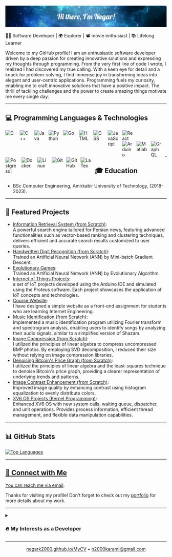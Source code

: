 <!--# ❄️ Hi there, I'm Negar! 👋-->
![❄️ Hi there, I'm Negar!👋](https://github.com/negarK2000/negarK2000/blob/main/intro.png)

<!-- Introduction -->
👩‍💻 Software Developer | 🌍 Explorer | 📽️ movie enthusiast | 📚 Lifelong Learner

Welcome to my GitHub profile! I am an enthusiastic software developer driven by a deep passion for creating innovative solutions and expressing my thoughts through programming. From the very first line of code I wrote, I realized I had discovered my true calling. With a keen eye for detail and a knack for problem-solving, I find immense joy in transforming ideas into elegant and user-centric applications. Programming fuels my curiosity, enabling me to craft innovative solutions that have a positive impact. The thrill of tackling challenges and the power to create amazing things motivate me every single day.

---

<!-- Skills -->
## 💻 Programming Languages & Technologies

  <img align="left" alt="C" width="35px" style="padding-right:10px;" src="https://cdn.jsdelivr.net/gh/devicons/devicon/icons/c/c-original.svg"/>
  <img align="left" alt="C++" width="35px" style="padding-right:10px;" src="https://cdn.jsdelivr.net/gh/devicons/devicon/icons/cplusplus/cplusplus-line.svg"/>
  <img align="left" alt="Java" width="35px" style="padding-right:10px;" src="https://cdn.jsdelivr.net/gh/devicons/devicon/icons/java/java-original.svg"/>
  <img align="left" alt="Python" width="35px" style="padding-right:10px;" src="https://cdn.jsdelivr.net/gh/devicons/devicon/icons/python/python-plain.svg" />
  <img align="left" alt="Go" width="40px" style="padding-right:10px;" src="https://cdn.jsdelivr.net/gh/devicons/devicon/icons/go/go-original.svg"/>
  <img align="left" alt="HTML" width="35px" style="padding-right:10px;" src="https://cdn.jsdelivr.net/gh/devicons/devicon/icons/html5/html5-plain.svg" />
  <img align="left" alt="CSS" width="35px" style="padding-right:10px;" src="https://cdn.jsdelivr.net/gh/devicons/devicon/icons/css3/css3-plain.svg" />
  <img align="left" alt="JavaScript" width="35px" style="padding-right:10px;" src="https://cdn.jsdelivr.net/gh/devicons/devicon/icons/javascript/javascript-plain.svg" />
  <img align="left" alt="React" width="35px" style="padding-right:10px;" src="https://cdn.jsdelivr.net/gh/devicons/devicon/icons/react/react-original.svg" />

  <br />
  <br />

  <img align="left" alt="Arduino" width="35px" style="padding-right:10px;" src="https://cdn.jsdelivr.net/gh/devicons/devicon/icons/arduino/arduino-original-wordmark.svg" />
  <img align="left" alt="Matlab" width="35px" style="padding-right:10px;" src="https://cdn.jsdelivr.net/gh/devicons/devicon/icons/matlab/matlab-original.svg" />
  <img align="left" alt="GraphQL" width="35px" style="padding-right:10px;" src="https://cdn.jsdelivr.net/gh/devicons/devicon/icons/graphql/graphql-plain-wordmark.svg" />
  <img align="left" alt="Postgresql" width="40px" style="padding-right:10px;" src="https://cdn.jsdelivr.net/gh/devicons/devicon/icons/postgresql/postgresql-original-wordmark.svg" />
  <img align="left" alt="Docker" width="40px" style="padding-right:10px;" src="https://cdn.jsdelivr.net/gh/devicons/devicon/icons/docker/docker-original.svg" />
  <img align="left" alt="Linux" width="35px" style="padding-right:10px;" src="https://cdn.jsdelivr.net/gh/devicons/devicon/icons/linux/linux-original.svg" />
  <img align="left" alt="Git" width="35px" style="padding-right:10px;" src="https://cdn.jsdelivr.net/gh/devicons/devicon/icons/git/git-original.svg" />
  <img align="left" alt="GitHub" width="35px" style="padding-right:10px;" src="https://cdn.jsdelivr.net/gh/devicons/devicon/icons/github/github-original.svg" />
  <img align="left" alt="LaTex" width="35px" style="padding-right:10px;" src="https://cdn.jsdelivr.net/gh/devicons/devicon/icons/latex/latex-original.svg" />
  
<br />
<br />
  
---

## 🎓 Education

- BSc Computer Engineering, Amirkabir University of Technology, (2018-2023).

---

<!-- Projects -->
## 🚀 Featured Projects

- [Information Retrieval System (from Scratch)](https://github.com/negarK2000/InformationRetrievalSystem): <br> A powerful search engine tailored for Persian news, featuring advanced functionalities such as vector-based ranking and clustering techniques, delivers efficient and accurate search results customized to user queries.
- [Handwritten Digit Recognition (from Scratch)](https://github.com/negarK2000/ComputationalIntelligence/tree/master/HandwrittenDigitRecognition): <br> Trained an Artificial Neural Network (ANN) by Mini-batch Gradient Descent.
- [Evolutionary Games](https://github.com/negarK2000/ComputationalIntelligence/tree/master/EvolutionaryGames): <br> Trained an Artificial Neural Network (ANN) by Evolutionary Algorithm.
- [Internet of Things Projects](https://github.com/negarK2000/IoT): <br> a set of IoT projects developed using the Arduino IDE and simulated using the Proteus software. Each project showcases the application of IoT concepts and technologies.
- [Course Website](https://github.com/negarK2000/CourseWebpsite): <br> I have designed a simple website as a front-end assignment for students who are learning Internet Engineering.
- [Music Identification (from Scratch)](https://github.com/negarK2000/SignalsAndSystems/tree/master/MusicRecognitionSystem): <br> Implemented a music identification program utilizing Fourier transform and spectrogram analysis, enabling users to identify songs by analyzing their audio signals, similar to a simplified version of Shazam.
- [Image Compression (from Scratch)](https://github.com/negarK2000/AppliedLinearAlgebra/tree/master/ImageCompression): <br> I utilized the principles of linear algebra to compress uncompressed BMP photos. By employing SVD decomposition, I reduced their size without relying on image compression libraries.
- [Denoising Bitcoin's Price Graph (from Scratch)](https://github.com/negarK2000/AppliedLinearAlgebra/tree/master/Denoising): <br> I utilized the principles of linear algebra and the least-squares technique to denoise Bitcoin's price graph, providing a clearer representation of underlying trends and patterns.
- [Image Contrast Enhancement (from Scratch)](https://github.com/negarK2000/Multimedia/tree/master/HistogramEqualization): <br> Improved image quality by enhancing contrast using histogram equalization to evenly distribute colors.
- [XV6 OS Projects (Kernel Programming)](https://github.com/negarK2000/XV6): <br> Enhanced XV6 OS with new system calls, waiting queue, dispatcher, and unit operations. Provides process information, efficient thread management, and flexible data manipulation capabilities.

---

<!-- GitHub Stats -->
## 📊 GitHub Stats
<!--
<a href="https://github.com/negarK2000">
  <img align="center" src="https://github-readme-stats.vercel.app/api?username=negarK2000&show_icons=true&theme=dark&hide_border=true" alt="GitHub Stats" />
</a>
-->

  <a href="https://github.com/negarK2000">
  <img align="center" src="https://github-readme-stats.vercel.app/api/top-langs/?username=negarK2000&hide_progress=true&layout=compact&theme=neon&hide_border=true" alt="Top Languages" />

---

<!-- Connect with Me -->
## 🤝 Connect with Me

<!--[![Portfolio](https://img.shields.io/badge/yourwebsite.com-%230077B5.svg?&style=flat&logo=google-chrome&logoColor=white)]()
[![Gmail](https://img.shields.io/badge/Gmail-%230077B5.svg?&style=flat&logo=google-chrome&logoColor=white)](n2000karami@gmail.com)
[![GitHub](https://img.shields.io/badge/GitHub-%23181717.svg?&style=flat&logo=github&logoColor=white)](https://github.com/negarK2000)
-->
You can reach me via [email](mailto:n2000karami@gmail.com). 
<!-- or connect with me on [LinkedIn](https://www.linkedin.com/in/yourname). Let's have a chat and discuss our shared interests! -->
Thanks for visiting my profile! Don't forget to check out my [portfolio](https://negark2000.github.io/MyCV) for more details about my work.

---

<!-- Other Sections (Optional) -->
<details>
 <summary><h3>🔥 My Interests as a Developer</h3></summary>
  I thrive on constant learning and the challenges that come with this dynamic field. While I have a wide range of knowledge in computer engineering and science, my primary focus has been on Software Engineering and Development, Web Development, Computer Networks and Communication, Embedded Systems, and Internet of Things (IoT). Recently, I have become interested in learning more about Game Development.

  I believe in writing clean, maintainable code and enjoy finding elegant solutions to intricate problems.

  I'm excited to collaborate, tackle new projects, and contribute to the ever-evolving tech landscape. Let's connect and embark on this amazing journey together!
</details>
  
<!-- Footer -->
<hr>
<p align="center">
  <a href="https://negark2000.github.io/MyCV">negark2000.github.io/MyCV</a> •
  <a href="mailto:n2000karami@gmail.com">n2000karami@gmail.com</a>
</p>
